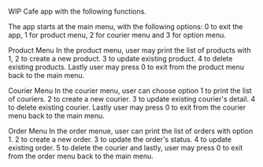WIP Cafe app with the following functions.

The app starts at the main menu, with the following options:
0 to exit the app, 1 for product menu, 2 for courier menu and 3 for option menu.

Product Menu
In the product menu, user may print the list of products with 1, 2 to create a new product. 3 to update existing product. 4 to delete existing products. Lastly user may press 0 to exit from the product menu back to the main menu.

Courier Menu
In the courier menu, user can choose option 1 to print the list of couriers. 2 to create a new courier. 3 to update existing courier's detail. 4 to delete existing courier. Lastly user may press 0 to exit from the courier menu back to the main menu.

Order Menu
In the order menue, user can print the list of orders with option 1. 2 to create a new order. 3 to update the order's status. 4 to update existing order. 5 to delete the courier and lastly, user may press 0 to exit from the order menu back to the main menu.